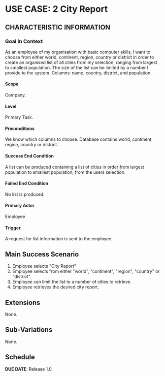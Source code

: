 # USE CASE: 2 City Report

## CHARACTERISTIC INFORMATION

### Goal in Context

As an employee of my organisation with basic computer skills, I want to choose from either world, continent, region, country or district in order to create an organised list of all cities from my selection, ranging from largest to smallest population. The size of the list can be limited by a number I provide to the system. Columns: name, country, district, and population.
#### Scope

Company.

#### Level

Primary Task.

#### Preconditions

We know which columns to choose. Database contains world, continent, region, country or district.

#### Success End Condition 

A list can be produced containing a list of cities in order from largest population to smallest population, from the users selection.

#### Failed End Condition

No list is produced.

#### Primary Actor

Employee

#### Trigger

A request for list information is sent to the employee.

## Main Success Scenario

1. Employee selects "City Report"
2. Employee selects from either "world", "continent", "region", "country" or "district".
3. Employee can limit the list to a number of cities to retrieve.
4. Employee retrieves the desired city report.

## Extensions

None.

## Sub-Variations

None.

## Schedule

**DUE DATE**: Release 1.0